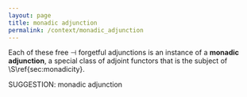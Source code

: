 ```yaml
---
layout: page
title: monadic adjunction
permalink: /context/monadic_adjunction
---
```

Each of these free $\dashv$ forgetful adjunctions is an instance of a **monadic adjunction**, a special class of adjoint functors that is the subject of \S\ref{sec:monadicity}.

SUGGESTION: monadic adjunction
